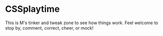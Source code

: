 # CSSplaytime
This is M's tinker and tweak zone to see how things work. Feel welcome to stop by, comment, correct, cheer, or mock!
